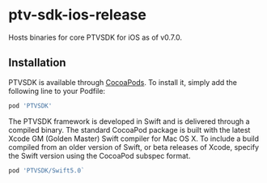 # ptv-sdk-ios-release
Hosts binaries for core PTVSDK for iOS as of v0.7.0.

## Installation

PTVSDK is available through [CocoaPods](http://cocoapods.org). To install it, simply add the following line to your Podfile:

```ruby
pod 'PTVSDK'
```

The PTVSDK framework is developed in Swift and is delivered through a compiled binary. The standard CocoaPod package is built with the latest Xcode GM (Golden Master) Swift compiler for Mac OS X. To include a build compiled from an older version of Swift, or beta releases of Xcode, specify the Swift version using the CocoaPod subspec format.

```ruby
pod 'PTVSDK/Swift5.0`
```
